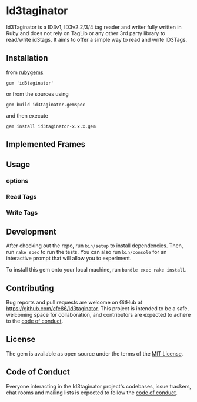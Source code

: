 # Id3taginator

Id3Taginator is a ID3v1, ID3v2.2/3/4 tag reader and writer fully written in Ruby and does not
rely on TagLib or any other 3rd party library to read/write id3tags. It aims to offer a simple
way to read and write ID3Tags.

## Installation

from [rubygems](https://rubygems.org/gems/id3taginator)

```shell
gem 'id3taginator'
```
or from the sources using
```shell
gem build id3taginator.gemspec
```
and then execute
```shell
gem install id3taginator-x.x.x.gem
```

## Implemented Frames



## Usage

### options

### Read Tags

### Write Tags


## Development

After checking out the repo, run `bin/setup` to install dependencies. Then, run `rake spec` to run the tests. You can also run `bin/console` for an interactive prompt that will allow you to experiment.

To install this gem onto your local machine, run `bundle exec rake install`. 

## Contributing

Bug reports and pull requests are welcome on GitHub at https://github.com/cfe86/id3taginator. This project is intended to be a safe, welcoming space for collaboration, and contributors are expected to adhere to the [code of conduct](https://github.com/cfe86/id3taginator/blob/master/CODE_OF_CONDUCT.md).

## License

The gem is available as open source under the terms of the [MIT License](https://opensource.org/licenses/MIT).

## Code of Conduct

Everyone interacting in the Id3taginator project's codebases, issue trackers, chat rooms and mailing lists is expected to follow the [code of conduct](https://github.com/cfe86/id3taginator/blob/master/CODE_OF_CONDUCT.md).
